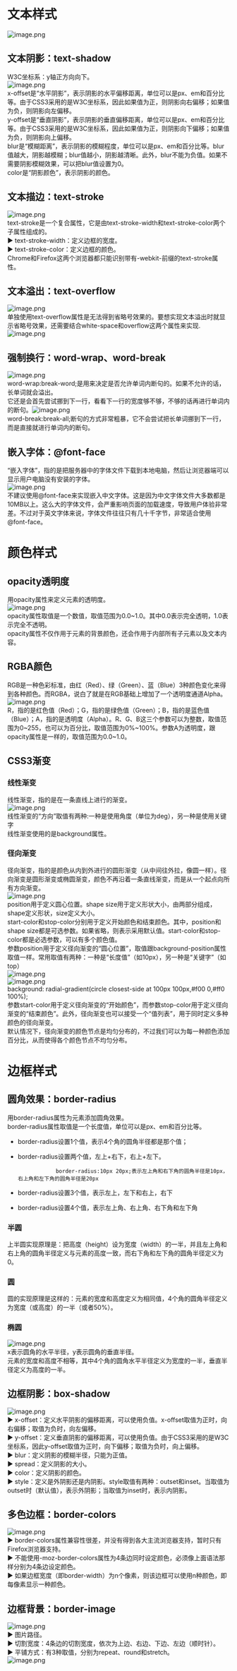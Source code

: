 <a name="mGmGd"></a>
# 文本样式
![image.png](https://cdn.nlark.com/yuque/0/2021/png/12952106/1631419888212-f38c5126-9606-4d7c-ab31-8bd998da307b.png#clientId=u6c7a03b0-9f96-4&from=paste&height=193&id=u1e2c2c3b&margin=%5Bobject%20Object%5D&name=image.png&originHeight=385&originWidth=1709&originalType=binary&ratio=1&size=121621&status=done&style=none&taskId=u98d475e9-7bc9-4383-83c2-c7286961518&width=854.5)
<a name="ggRc3"></a>
## 文本阴影：text-shadow 
W3C坐标系：y轴正方向向下。<br />![image.png](https://cdn.nlark.com/yuque/0/2021/png/12952106/1631420015539-edb20c3e-da31-4a82-8b66-3bb47dd668ed.png#clientId=u6c7a03b0-9f96-4&from=paste&height=23&id=u2fe5c260&margin=%5Bobject%20Object%5D&name=image.png&originHeight=45&originWidth=743&originalType=binary&ratio=1&size=6985&status=done&style=none&taskId=u176dd497-d821-4487-95d4-42d43e3e0fe&width=371.5)<br />x-offset是“水平阴影”，表示阴影的水平偏移距离，单位可以是px、em和百分比等。由于CSS3采用的是W3C坐标系，因此如果值为正，则阴影向右偏移；如果值为负，则阴影向左偏移。<br />y-offset是“垂直阴影”，表示阴影的垂直偏移距离，单位可以是px、em和百分比等。由于CSS3采用的是W3C坐标系，因此如果值为正，则阴影向下偏移；如果值为负，则阴影向上偏移。<br />blur是“模糊距离”，表示阴影的模糊程度，单位可以是px、em和百分比等。blur值越大，阴影越模糊；blur值越小，阴影越清晰。此外，blur不能为负值。如果不需要阴影模糊效果，可以把blur值设置为0。<br />color是“阴影颜色”，表示阴影的颜色。
<a name="gbG1y"></a>
## 文本描边：text-stroke
![image.png](https://cdn.nlark.com/yuque/0/2021/png/12952106/1631424273195-71aa9ec1-36b5-489e-947b-b5840abdfecf.png#clientId=u6c7a03b0-9f96-4&from=paste&height=32&id=u13186100&margin=%5Bobject%20Object%5D&name=image.png&originHeight=64&originWidth=435&originalType=binary&ratio=1&size=5126&status=done&style=none&taskId=u9a7c704b-1dad-4507-8ea8-fb214bdfeb8&width=217.5)<br />text-stroke是一个复合属性，它是由text-stroke-width和text-stroke-color两个子属性组成的。<br />▶ text-stroke-width：定义边框的宽度。<br />▶ text-stroke-color：定义边框的颜色。<br />Chrome和Firefox这两个浏览器都只能识别带有-webkit-前缀的text-stroke属性。
<a name="dFzdE"></a>
## 文本溢出：text-overflow
![image.png](https://cdn.nlark.com/yuque/0/2021/png/12952106/1631425472841-3b512fb1-dcb7-403c-847b-f0ed7f259be6.png#clientId=u6c7a03b0-9f96-4&from=paste&height=84&id=u0db80367&margin=%5Bobject%20Object%5D&name=image.png&originHeight=168&originWidth=1241&originalType=binary&ratio=1&size=98518&status=done&style=none&taskId=u9ffe5676-2a53-4617-838e-d801dd4dbbe&width=620.5)<br />单独使用text-overflow属性是无法得到省略号效果的。要想实现文本溢出时就显示省略号效果，还需要结合white-space和overflow这两个属性来实现.<br />![image.png](https://cdn.nlark.com/yuque/0/2021/png/12952106/1631425522594-e7967f39-3563-40d6-a34f-09b0ef5c6ed7.png#clientId=u6c7a03b0-9f96-4&from=paste&height=78&id=uae272497&margin=%5Bobject%20Object%5D&name=image.png&originHeight=156&originWidth=444&originalType=binary&ratio=1&size=12337&status=done&style=none&taskId=u17d48083-023f-4589-ab38-7066473c676&width=222)
<a name="Bryrj"></a>
## 强制换行：word-wrap、word-break
![image.png](https://cdn.nlark.com/yuque/0/2021/png/12952106/1631426731804-abfac7dd-9cbd-4640-acf2-fa0d1a79e000.png#clientId=u6c7a03b0-9f96-4&from=paste&height=104&id=uc824945a&margin=%5Bobject%20Object%5D&name=image.png&originHeight=207&originWidth=713&originalType=binary&ratio=1&size=27386&status=done&style=none&taskId=uad09410c-83f2-4262-a02a-7370626ceb0&width=356.5)<br />word-wrap:break-word;是用来决定是否允许单词内断句的。如果不允许的话，长单词就会溢出。<br />它还是会首先尝试挪到下一行，看看下一行的宽度够不够，不够的话再进行单词内的断句。![image.png](https://cdn.nlark.com/yuque/0/2021/png/12952106/1631426747402-e61e9682-bdfd-4349-94b0-981c5446821c.png#clientId=u6c7a03b0-9f96-4&from=paste&height=139&id=uf3c41be9&margin=%5Bobject%20Object%5D&name=image.png&originHeight=224&originWidth=683&originalType=binary&ratio=1&size=33314&status=done&style=none&taskId=ub5a134b0-a537-493e-880b-0f039353772&width=423.5)<br />word-break:break-all;断句的方式非常粗暴，它不会尝试把长单词挪到下一行，而是直接就进行单词内的断句。
<a name="nB9DZ"></a>
## 嵌入字体：@font-face
“嵌入字体”，指的是把服务器中的字体文件下载到本地电脑，然后让浏览器端可以显示用户电脑没有安装的字体。<br />![image.png](https://cdn.nlark.com/yuque/0/2021/png/12952106/1631430042571-b2d8a0c3-83f1-432d-ad0c-0146593058bb.png#clientId=u6c7a03b0-9f96-4&from=paste&height=327&id=u5b1a0d9b&margin=%5Bobject%20Object%5D&name=image.png&originHeight=653&originWidth=940&originalType=binary&ratio=1&size=57894&status=done&style=none&taskId=u77d042cc-6468-4b3b-b4e2-9a08d344fc6&width=470)<br />不建议使用@font-face来实现嵌入中文字体。这是因为中文字体文件大多数都是10MB以上。这么大的字体文件，会严重影响页面的加载速度，导致用户体验非常差。不过对于英文字体来说，字体文件往往只有几十千字节，非常适合使用@font-face。
<a name="bcL4R"></a>
# 颜色样式
<a name="QeTwe"></a>
## opacity透明度
用opacity属性来定义元素的透明度。<br />![image.png](https://cdn.nlark.com/yuque/0/2021/png/12952106/1631430979639-2781ca1c-fda5-4e06-a218-3b2ead35861a.png#clientId=u7e07f97e-7aa8-4&from=paste&height=26&id=u04d10468&margin=%5Bobject%20Object%5D&name=image.png&originHeight=52&originWidth=233&originalType=binary&ratio=1&size=3918&status=done&style=none&taskId=ud9837e00-6245-470b-9ec6-af89b91e7d7&width=116.5)<br />opacity属性取值是一个数值，取值范围为0.0~1.0。其中0.0表示完全透明，1.0表示完全不透明。<br />opacity属性不仅作用于元素的背景颜色，还会作用于内部所有子元素以及文本内容。
<a name="ffgX4"></a>
## RGBA颜色
RGB是一种色彩标准，由红（Red）、绿（Green）、蓝（Blue）3种颜色变化来得到各种颜色。而RGBA，说白了就是在RGB基础上增加了一个透明度通道Alpha。<br />![image.png](https://cdn.nlark.com/yuque/0/2021/png/12952106/1631431221494-92a16e8f-84f4-4028-8107-9b709e9747ef.png#clientId=u7e07f97e-7aa8-4&from=paste&height=36&id=u904492be&margin=%5Bobject%20Object%5D&name=image.png&originHeight=71&originWidth=316&originalType=binary&ratio=1&size=4079&status=done&style=none&taskId=u1a64b4be-2304-4b3b-9b77-ab12ab4969a&width=158)<br />R，指的是红色值（Red）；G，指的是绿色值（Green）；B，指的是蓝色值（Blue）；A，指的是透明度（Alpha）。R、G、B这三个参数可以为整数，取值范围为0~255，也可以为百分比，取值范围为0%~100%。参数A为透明度，跟opacity属性是一样的，取值范围为0.0~1.0。
<a name="B5Vlo"></a>
## CSS3渐变
<a name="rzQbM"></a>
### 线性渐变
线性渐变，指的是在一条直线上进行的渐变。<br />![image.png](https://cdn.nlark.com/yuque/0/2021/png/12952106/1631432491265-f9b065e9-bdb9-4255-96cc-45589dab9fed.png#clientId=u7e07f97e-7aa8-4&from=paste&height=26&id=u87f81886&margin=%5Bobject%20Object%5D&name=image.png&originHeight=51&originWidth=882&originalType=binary&ratio=1&size=11626&status=done&style=none&taskId=ue53477d0-9d5a-4b06-9976-73644d29cea&width=441)<br />线性渐变的“方向”取值有两种:一种是使用角度（单位为deg），另一种是使用关键字<br />线性渐变使用的是background属性。
<a name="udo0K"></a>
### 径向渐变
径向渐变，指的是颜色从内到外进行的圆形渐变（从中间往外拉，像圆一样）。径向渐变是圆形渐变或椭圆渐变，颜色不再沿着一条直线渐变，而是从一个起点向所有方向渐变。<br />![image.png](https://cdn.nlark.com/yuque/0/2021/png/12952106/1631432671947-d5be1417-2458-4bdd-8350-284ad3f22248.png#clientId=u7e07f97e-7aa8-4&from=paste&height=56&id=u297d8884&margin=%5Bobject%20Object%5D&name=image.png&originHeight=111&originWidth=935&originalType=binary&ratio=1&size=12851&status=done&style=none&taskId=u409b7b3a-6d92-4874-8a4a-9d7f99f381b&width=467.5)<br />position用于定义圆心位置。shape size用于定义形状大小，由两部分组成，shape定义形状，size定义大小。<br />start-color和stop-color分别用于定义开始颜色和结束颜色。其中，position和shape size都是可选参数。如果省略，则表示采用默认值。start-color和stop-color都是必选参数，可以有多个颜色值。<br />参数position用于定义径向渐变的“圆心位置”，取值跟background-position属性取值一样。常用取值有两种：一种是“长度值”（如10px），另一种是“关键字”（如top）<br />![image.png](https://cdn.nlark.com/yuque/0/2021/png/12952106/1631432941793-f9d8a38c-36d0-4cc7-840c-34dcb55babdc.png#clientId=u7e07f97e-7aa8-4&from=paste&height=400&id=uce4d840a&margin=%5Bobject%20Object%5D&name=image.png&originHeight=799&originWidth=1111&originalType=binary&ratio=1&size=174863&status=done&style=none&taskId=ue25b7492-4f4f-4b75-880c-9dfbb32b758&width=555.5)<br />![image.png](https://cdn.nlark.com/yuque/0/2021/png/12952106/1631435668395-b93a9406-d655-4228-b557-20aae2851bf0.png#clientId=u7e07f97e-7aa8-4&from=paste&height=301&id=ua2c7e5b3&margin=%5Bobject%20Object%5D&name=image.png&originHeight=505&originWidth=830&originalType=binary&ratio=1&size=100340&status=done&style=none&taskId=uef7bd5a2-35a5-4a0a-ac9c-6b043fb3838&width=495)<br />background: radial-gradient(circle closest-side at 100px 100px,#f00 0,#ff0 100%);<br />参数start-color用于定义径向渐变的“开始颜色”，而参数stop-color用于定义径向渐变的“结束颜色”。此外，径向渐变也可以接受一个“值列表”，用于同时定义多种颜色的径向渐变。<br />默认情况下，径向渐变的颜色节点是均匀分布的，不过我们可以为每一种颜色添加百分比，从而使得各个颜色节点不均匀分布。
<a name="IVR73"></a>
# 边框样式
<a name="XIfDP"></a>
## 圆角效果：border-radius
用border-radius属性为元素添加圆角效果。<br />border-radius属性取值是一个长度值，单位可以是px、em和百分比等。

- border-radius设置1个值，表示4个角的圆角半径都是那个值；
- border-radius设置两个值，左上+右下，右上+左下。

                  border-radius:10px 20px;表示左上角和右下角的圆角半径是10px，右上角和左下角的圆角半径是20px

-  border-radius设置3个值，表示左上，左下和右上，右下
- border-radius设置4个值，表示左上角、右上角、右下角和左下角
<a name="W19nI"></a>
### 半圆
上半圆实现原理是：把高度（height）设为宽度（width）的一半，并且左上角和右上角的圆角半径定义与元素的高度一致，而右下角和左下角的圆角半径定义为0。
<a name="N1KV8"></a>
### 圆
圆的实现原理是这样的：元素的宽度和高度定义为相同值，4个角的圆角半径定义为宽度（或高度）的一半（或者50%）。
<a name="UbWNZ"></a>
### 椭圆
![image.png](https://cdn.nlark.com/yuque/0/2021/png/12952106/1631530711423-3ca22c53-9a49-47ad-8561-c499ecacc2f3.png#clientId=uda49d70c-a4ef-4&from=paste&height=36&id=udb32ca6f&margin=%5Bobject%20Object%5D&name=image.png&originHeight=72&originWidth=386&originalType=binary&ratio=1&size=4483&status=done&style=none&taskId=ud131b8c1-970e-426e-a2bd-c7c924020f8&width=193)<br />x表示圆角的水平半径，y表示圆角的垂直半径。<br />元素的宽度和高度不相等，其中4个角的圆角水平半径定义为宽度的一半，垂直半径定义为高度的一半。
<a name="UALJ1"></a>
## 边框阴影：box-shadow
![image.png](https://cdn.nlark.com/yuque/0/2021/png/12952106/1631445645239-ca640209-9a9a-44e8-ab3a-030cbea6b857.png#clientId=u7e07f97e-7aa8-4&from=paste&height=39&id=ub2f1bbe9&margin=%5Bobject%20Object%5D&name=image.png&originHeight=78&originWidth=901&originalType=binary&ratio=1&size=9792&status=done&style=none&taskId=u62fb8adf-23bb-4f2d-820b-2130d332974&width=450.5)<br />▶ x-offset：定义水平阴影的偏移距离，可以使用负值。x-offset取值为正时，向右偏移；取值为负时，向左偏移。<br />▶ y-offset：定义垂直阴影的偏移距离，可以使用负值。由于CSS3采用的是W3C坐标系，因此y-offset取值为正时，向下偏移；取值为负时，向上偏移。<br />▶ blur：定义阴影的模糊半径，只能为正值。<br />▶ spread：定义阴影的大小。<br />▶ color：定义阴影的颜色。<br />▶ style：定义是外阴影还是内阴影。style取值有两种：outset和inset。当取值为outset时（默认值），表示外阴影；当取值为inset时，表示内阴影。
<a name="y2cgG"></a>
## 多色边框：border-colors
![image.png](https://cdn.nlark.com/yuque/0/2021/png/12952106/1631447744016-b6362c09-b8f8-4f40-af8a-652c22cbd986.png#clientId=u7e07f97e-7aa8-4&from=paste&height=109&id=u38af6680&margin=%5Bobject%20Object%5D&name=image.png&originHeight=218&originWidth=492&originalType=binary&ratio=1&size=24888&status=done&style=none&taskId=ucf311024-bbc9-4ea4-8de6-abeb0ffce3d&width=246)<br />▶ border-colors属性兼容性很差，并没有得到各大主流浏览器支持，暂时只有Firefox浏览器支持。<br />▶ 不能使用-moz-border-colors属性为4条边同时设定颜色，必须像上面语法那样分别为4条边设定颜色。<br />▶ 如果边框宽度（即border-width）为n个像素，则该边框可以使用n种颜色，即每像素显示一种颜色。
<a name="eMwPu"></a>
## 边框背景：border-image
![image.png](https://cdn.nlark.com/yuque/0/2021/png/12952106/1631447984223-c335c528-a8b1-4748-858d-4bd55c029fd1.png#clientId=u7e07f97e-7aa8-4&from=paste&height=82&id=u93463765&margin=%5Bobject%20Object%5D&name=image.png&originHeight=163&originWidth=425&originalType=binary&ratio=1&size=47314&status=done&style=none&taskId=ud554df19-df31-4e92-ae80-7e85e982f3c&width=212.5)<br />▶ 图片路径。<br />▶ 切割宽度：4条边的切割宽度，依次为上边、右边、下边、左边（顺时针）。<br />▶ 平铺方式：有3种取值，分别为repeat、round和stretch。<br />![image.png](https://cdn.nlark.com/yuque/0/2021/png/12952106/1631448244367-ebcd7585-4d96-4da3-b8f6-1e855bfd6bc2.png#clientId=u7e07f97e-7aa8-4&from=paste&height=302&id=ub1671aca&margin=%5Bobject%20Object%5D&name=image.png&originHeight=604&originWidth=992&originalType=binary&ratio=1&size=88717&status=done&style=none&taskId=u0cc52ffb-0f6b-48de-9e86-2c53186ca25&width=496)

